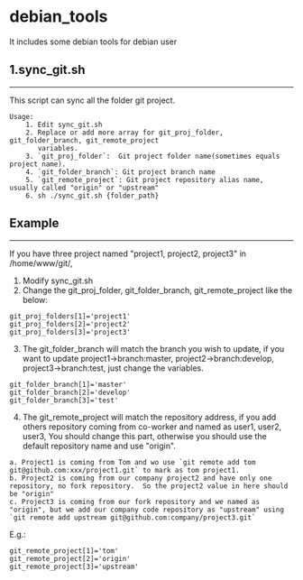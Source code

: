 debian_tools
========
It includes some debian tools for debian user


## 1.sync_git.sh
----------------
This script can sync all the folder git project.
```
Usage:
    1. Edit sync_git.sh
    2. Replace or add more array for git_proj_folder, git_folder_branch, git_remote_project
       variables.
    3. `git_proj_folder`:  Git project folder name(sometimes equals project name).
    4. `git_folder_branch`: Git project branch name
    5. `git_remote_project`: Git project repository alias name, usually called "origin" or "upstream"
    6. sh ./sync_git.sh {folder_path}
```

## Example
----------------
If you have three project named "project1, project2, project3" in /home/www/git/,
1. Modify sync_git.sh
2. Change the git_proj_folder, git_folder_branch, git_remote_project like the below:
```
git_proj_folders[1]='project1'
git_proj_folders[2]='project2'
git_proj_folders[3]='project3'
```
3. The git_folder_branch will match the branch you wish to update, if you want to update
project1->branch:master, project2->branch:develop, project3->branch:test, just change the variables.
```
git_folder_branch[1]='master'
git_folder_branch[2]='develop'
git_folder_branch[3]='test'
```
4. The git_remote_project will match the repository address, if you add others repository coming
   from co-worker and named as user1, user2, user3, You should change this part, otherwise you 
   should use the default repository name and use "origin".
```
a. Project1 is coming from Tom and wo use `git remote add tom git@github.com:xxx/project1.git` to mark as tom project1.
b. Project2 is coming from our company project2 and have only one repository, no fork repository.  So the project2 value in here should be "origin"
c. Project3 is coming from our fork repository and we named as "origin", but we add our company code repository as "upstream" using `git remote add upstream git@github.com:company/project3.git`
```
E.g.: 
```
git_remote_project[1]='tom'
git_remote_project[2]='origin'
git_remote_project[3]='upstream'
```

